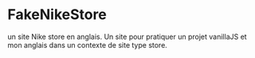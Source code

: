 # FakeNikeStore
un site Nike store en anglais.
Un site pour pratiquer un projet vanillaJS et mon anglais dans un contexte de site type store.
